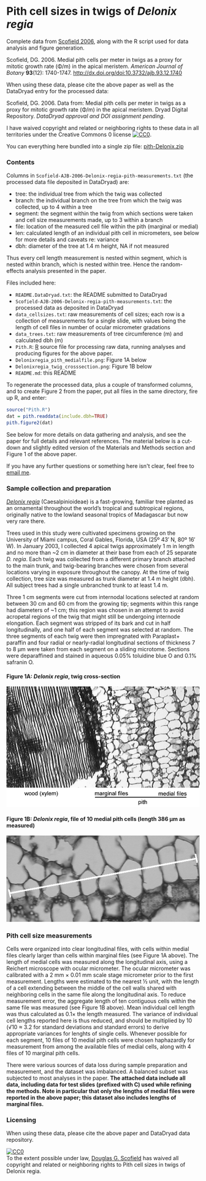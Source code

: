 Pith cell sizes in twigs of *Delonix regia*
===========================================

Complete data from [Scofield 2006](http://dx.doi.org/10.3732/ajb.93.12.1740), along with the R script used for data analysis and figure generation.

Scofield, DG.  2006.  Medial pith cells per meter in twigs as a proxy for mitotic growth rate (&Phi;/m) in the apical meristem.  *American Journal of Botany* **93**(12): 1740-1747.  <http://dx.doi.org/doi:10.3732/ajb.93.12.1740>

When using these data, please cite the above paper as well as the DataDryad entry for the processed data:

Scofield, DG.  2006.  Data from: Medial pith cells per meter in twigs as a proxy for mitotic growth rate (&Phi;/m) in the apical meristem.  Dryad Digital Repository.  *DataDryad approval and DOI assignment pending*.


I have waived copyright and related or neighboring rights to these data in all territories under the Creative Commons 0 license   <a rel="license" href="http://creativecommons.org/publicdomain/zero/1.0/"><img src="http://i.creativecommons.org/p/zero/1.0/80x15.png" style="border-style: none;" alt="CC0" /></a>.

You can everything here bundled into a single zip file: [pith-Delonix.zip](https://github.com/downloads/douglasgscofield/data/pith-Delonix.zip)


### Contents

Columns in `Scofield-AJB-2006-Delonix-regia-pith-measurements.txt` (the
processed data file deposited in DataDryad) are:

* tree: the individual tree from which the twig was collected
* branch: the individual branch on the tree from which the twig was collected, up to 4 
  within a tree
* segment: the segment within the twig from which sections were taken and cell size 
  measurements made, up to 3 within a branch
* file: location of the measured cell file within the pith (marginal or medial)
* len: calculated length of an individual pith cell in micrometers, see below for more 
  details and caveats re: variance
* dbh: diameter of the tree at 1.4 m height, NA if not measured

Thus every cell length measurement is nested within segment, which is nested
within branch, which is nested within tree. Hence the random-effects analysis
presented in the paper.

Files included here:

* `README.DataDryad.txt`: the README submitted to DataDryad 
* `Scofield-AJB-2006-Delonix-regia-pith-measurements.txt`: the processed data as deposited 
  in DataDryad
* `data_cellsizes.txt`: raw measurements of cell sizes; each row is a collection of 
  measurements for a single slide, with values being the length of cell files in number of 
  ocular micrometer gradations
* `data_trees.txt`: raw measurements of tree circumference (m) and calculated dbh (m)
* `Pith.R`: [R](http://www.r-project.org) source file for processing raw data, running 
  analyses and producing figures for the above paper.
* `Delonixregia_pith_medialfile.png`: Figure 1A below
* `Delonixregia_twig_crosssection.png`: Figure 1B below
* `README.md`: this README

To regenerate the processed data, plus a couple of transformed columns, and to
create Figure 2 from the paper, put all files in the same directory, fire up R,
and enter:

````R
source("Pith.R")
dat = pith.readdata(include.dbh=TRUE)
pith.figure2(dat)
````

See below for more details on data gathering and analysis, and see the paper
for full details and relevant references.  The material below is a cut-down and
slightly edited version of the Materials and Methods section and Figure 1 of
the above paper.

If you have any further questions or something here isn't clear, feel free to
[email me](mailto:douglasgscofield@gmail.com).


### Sample collection and preparation

[*Delonix regia*](http://en.wikipedia.org/wiki/Delonix_regia)
(Caesalpinioideae) is a fast-growing, familiar tree planted as an ornamental
throughout the world’s tropical and subtropical regions, originally native to
the lowland seasonal tropics of Madagascar but now very rare there.

Trees used in this study were cultivated specimens growing on the University of
Miami campus, Coral Gables, Florida, USA (25º 43′ N, 80º 16′ W). In January
2003, I collected 4 apical twigs approximately 1 m in length and no more than
~2 cm in diameter at their base from each of 25 separate *D. regia*. Each twig
was collected from a different primary branch attached to the main trunk, and
twig-bearing branches were chosen from several locations varying in exposure
throughout the canopy.  At the time of twig collection, tree size was measured
as trunk diameter at 1.4 m height (dbh).  All subject trees had a single
unbranched trunk to at least 1.4 m.

Three 1 cm segments were cut from internodal locations selected at random
between 30 cm and 60 cm from the growing tip; segments within this range had
diameters of ~1 cm; this region was chosen in an attempt to avoid acropetal
regions of the twig that might still be undergoing internode elongation. Each
segment was stripped of its bark and cut in half longitudinally, and one half
of each segment was selected at random. The three segments of each twig were
then impregnated with Paraplast+ paraffin and four radial or nearly-radial
longitudinal sections of thickness 7 to 8 μm were taken from each segment on a
sliding microtome.   Sections were deparaffined and stained in aqueous 0.05%
toluidine blue O and 0.1% safranin O.


#### Figure 1A: *Delonix regia*, twig cross-section

![*Delonix regia* twig cross-section showing pith and xylem](Delonixregia_twig_crosssection.png)

#### Figure 1B: *Delonix regia*, file of 10 medial pith cells (length 386 μm as measured)

![*Delonix regia* file of 10 medial pith cells as measured in the attached data](Delonixregia_pith_medialfile.png)



### Pith cell size measurements

Cells were organized into clear longitudinal files, with cells within medial
files clearly larger than cells within marginal files (see Figure 1A above).
The length of medial cells was measured along the longitudinal axis, using a
Reichert microscope with ocular micrometer.  The ocular micrometer was
calibrated with a 2 mm × 0.01 mm scale stage micrometer prior to the first
measurement.  Lengths were estimated to the nearest ½ unit, with the length of
a cell extending between the middle of the cell walls shared with neighboring
cells in the same file along the longitudinal axis. To reduce measurement
error, the aggregate length of ten contiguous cells within the same file was
measured (see Figure 1B above).  Mean individual cell length was thus
calculated as 0.1× the length measured. The variance of individual cell lengths
reported here is thus reduced, and should be multiplied by 10 (√10 ≈ 3.2 for
standard deviations and standard errors) to derive appropriate variances for
lenghts of single cells. Whenever possible for each segment, 10 files of 10
medial pith cells were chosen haphazardly for measurement from among the
available files of medial cells, along with 4 files of 10 marginal pith cells.

There were various sources of data loss during sample preparation and
measurement, and the dataset was imbalanced.  A balanced subset was subjected
to most analyses in the paper.  **The attached data include all data, including
data for test slides (prefixed with C) used while refining the methods.  Note
in particular that only the lengths of medial files were reported in the above
paper; this dataset also includes lengths of marginal files.**

### Licensing

When using these data, please cite the above paper and DataDryad data repository.

<p xmlns:dct="http://purl.org/dc/terms/">
  <a rel="license"
     href="http://creativecommons.org/publicdomain/zero/1.0/">
    <img src="http://i.creativecommons.org/p/zero/1.0/80x15.png" style="border-style: none;" alt="CC0" />
  </a>
  <br />
  To the extent possible under law,
  <a rel="dct:publisher"
     href="https://github.com/douglasgscofield/data/tree/master/pith-Delonix">
    <span property="dct:title">Douglas G. Scofield</span></a>
  has waived all copyright and related or neighboring rights to
  <span property="dct:title">Pith cell sizes in twigs of Delonix regia</span>.
</p>

